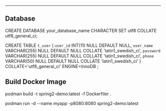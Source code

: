 ---
## Database
CREATE DATABASE your_database_name CHARACTER SET utf8 COLLATE utf8_general_ci;

CREATE TABLE `t_user` (
        `user_id` INT(11) NULL DEFAULT NULL,
        `user_name` VARCHAR(255) NULL DEFAULT NULL COLLATE 'latin1_swedish_ci',
        `password` VARCHAR(255) NULL DEFAULT NULL COLLATE 'latin1_swedish_ci',
        `phone` VARCHAR(50) NULL DEFAULT NULL COLLATE 'latin1_swedish_ci'
)
COLLATE='utf8_general_ci'
ENGINE=InnoDB
;


## Build Docker Image
podman  build -t spring2-demo:latest -f Dockerfiler .

podman run -d --name myapp -p8080:8080 spring2-demo:latest



